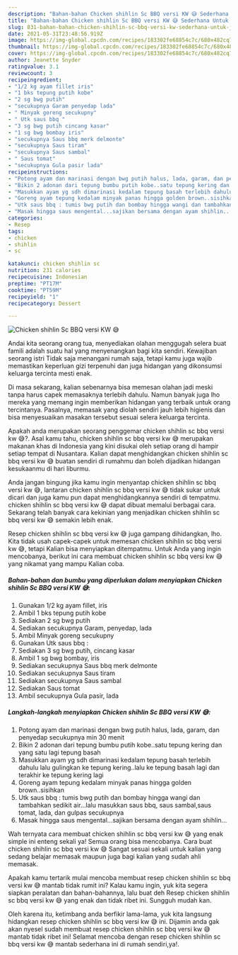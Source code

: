 ```yaml
---
description: "Bahan-bahan Chicken shihlin Sc BBQ versi KW 😅 Sederhana Untuk Jualan"
title: "Bahan-bahan Chicken shihlin Sc BBQ versi KW 😅 Sederhana Untuk Jualan"
slug: 831-bahan-bahan-chicken-shihlin-sc-bbq-versi-kw-sederhana-untuk-jualan
date: 2021-05-31T23:48:56.919Z
image: https://img-global.cpcdn.com/recipes/183302fe68854c7c/680x482cq70/chicken-shihlin-sc-bbq-versi-kw-😅-foto-resep-utama.jpg
thumbnail: https://img-global.cpcdn.com/recipes/183302fe68854c7c/680x482cq70/chicken-shihlin-sc-bbq-versi-kw-😅-foto-resep-utama.jpg
cover: https://img-global.cpcdn.com/recipes/183302fe68854c7c/680x482cq70/chicken-shihlin-sc-bbq-versi-kw-😅-foto-resep-utama.jpg
author: Jeanette Snyder
ratingvalue: 3.1
reviewcount: 3
recipeingredient:
- "1/2 kg ayam fillet iris"
- "1 bks tepung putih kobe"
- "2 sg bwg putih"
- "secukupnya Garam penyedap lada"
- " Minyak goreng secukupny"
- " Utk saus bbq "
- "3 sg bwg putih cincang kasar"
- "1 sg bwg bombay iris"
- "secukupnya Saus bbq merk delmonte"
- "secukupnya Saus tiram"
- "secukupnya Saus sambal"
- " Saus tomat"
- "secukupnya Gula pasir lada"
recipeinstructions:
- "Potong ayam dan marinasi dengan bwg putih halus, lada, garam, dan penyedap secukupnya min 30 menit"
- "Bikin 2 adonan dari tepung bumbu putih kobe..satu tepung kering dan yang satu lagi tepung basah"
- "Masukkan ayam yg sdh dimarinasi kedalam tepung basah terlebih dahulu lalu gulingkan ke tepung kering..lalu ke tepung basah lagi dan terakhir ke tepung kering lagi"
- "Goreng ayam tepung kedalam minyak panas hingga golden brown..sisihkan"
- "Utk saus bbq : tumis bwg putih dan bombay hingga wangi dan tambahkan sedikit air...lalu masukkan saus bbq, saus sambal,saus tomat, lada, dan gulpas secukupnya"
- "Masak hingga saus mengental...sajikan bersama dengan ayam shihlin..."
categories:
- Resep
tags:
- chicken
- shihlin
- sc

katakunci: chicken shihlin sc 
nutrition: 231 calories
recipecuisine: Indonesian
preptime: "PT17M"
cooktime: "PT59M"
recipeyield: "1"
recipecategory: Dessert

---
```



![Chicken shihlin Sc BBQ versi KW 😅](https://img-global.cpcdn.com/recipes/183302fe68854c7c/680x482cq70/chicken-shihlin-sc-bbq-versi-kw-😅-foto-resep-utama.jpg)

Andai kita seorang orang tua, menyediakan olahan menggugah selera buat famili adalah suatu hal yang menyenangkan bagi kita sendiri. Kewajiban seorang istri Tidak saja menangani rumah saja, tetapi kamu juga wajib memastikan keperluan gizi terpenuhi dan juga hidangan yang dikonsumsi keluarga tercinta mesti enak.

Di masa  sekarang, kalian sebenarnya bisa memesan olahan jadi meski tanpa harus capek memasaknya terlebih dahulu. Namun banyak juga lho mereka yang memang ingin memberikan hidangan yang terbaik untuk orang tercintanya. Pasalnya, memasak yang diolah sendiri jauh lebih higienis dan bisa menyesuaikan masakan tersebut sesuai selera keluarga tercinta. 



Apakah anda merupakan seorang penggemar chicken shihlin sc bbq versi kw 😅?. Asal kamu tahu, chicken shihlin sc bbq versi kw 😅 merupakan makanan khas di Indonesia yang kini disukai oleh setiap orang di hampir setiap tempat di Nusantara. Kalian dapat menghidangkan chicken shihlin sc bbq versi kw 😅 buatan sendiri di rumahmu dan boleh dijadikan hidangan kesukaanmu di hari liburmu.

Anda jangan bingung jika kamu ingin menyantap chicken shihlin sc bbq versi kw 😅, lantaran chicken shihlin sc bbq versi kw 😅 tidak sukar untuk dicari dan juga kamu pun dapat menghidangkannya sendiri di tempatmu. chicken shihlin sc bbq versi kw 😅 dapat dibuat memalui berbagai cara. Sekarang telah banyak cara kekinian yang menjadikan chicken shihlin sc bbq versi kw 😅 semakin lebih enak.

Resep chicken shihlin sc bbq versi kw 😅 juga gampang dihidangkan, lho. Kita tidak usah capek-capek untuk memesan chicken shihlin sc bbq versi kw 😅, tetapi Kalian bisa menyiapkan ditempatmu. Untuk Anda yang ingin mencobanya, berikut ini cara membuat chicken shihlin sc bbq versi kw 😅 yang nikamat yang mampu Kalian coba.

<!--inarticleads1-->

##### Bahan-bahan dan bumbu yang diperlukan dalam menyiapkan Chicken shihlin Sc BBQ versi KW 😅:

1. Gunakan 1/2 kg ayam fillet, iris
1. Ambil 1 bks tepung putih kobe
1. Sediakan 2 sg bwg putih
1. Sediakan secukupnya Garam, penyedap, lada
1. Ambil  Minyak goreng secukupny
1. Gunakan  Utk saus bbq :
1. Sediakan 3 sg bwg putih, cincang kasar
1. Ambil 1 sg bwg bombay, iris
1. Sediakan secukupnya Saus bbq merk delmonte
1. Sediakan secukupnya Saus tiram
1. Sediakan secukupnya Saus sambal
1. Sediakan  Saus tomat
1. Ambil secukupnya Gula pasir, lada




<!--inarticleads2-->

##### Langkah-langkah menyiapkan Chicken shihlin Sc BBQ versi KW 😅:

1. Potong ayam dan marinasi dengan bwg putih halus, lada, garam, dan penyedap secukupnya min 30 menit
1. Bikin 2 adonan dari tepung bumbu putih kobe..satu tepung kering dan yang satu lagi tepung basah
1. Masukkan ayam yg sdh dimarinasi kedalam tepung basah terlebih dahulu lalu gulingkan ke tepung kering..lalu ke tepung basah lagi dan terakhir ke tepung kering lagi
1. Goreng ayam tepung kedalam minyak panas hingga golden brown..sisihkan
1. Utk saus bbq : tumis bwg putih dan bombay hingga wangi dan tambahkan sedikit air...lalu masukkan saus bbq, saus sambal,saus tomat, lada, dan gulpas secukupnya
1. Masak hingga saus mengental...sajikan bersama dengan ayam shihlin...




Wah ternyata cara membuat chicken shihlin sc bbq versi kw 😅 yang enak simple ini enteng sekali ya! Semua orang bisa mencobanya. Cara buat chicken shihlin sc bbq versi kw 😅 Sangat sesuai sekali untuk kalian yang sedang belajar memasak maupun juga bagi kalian yang sudah ahli memasak.

Apakah kamu tertarik mulai mencoba membuat resep chicken shihlin sc bbq versi kw 😅 mantab tidak rumit ini? Kalau kamu ingin, yuk kita segera siapkan peralatan dan bahan-bahannya, lalu buat deh Resep chicken shihlin sc bbq versi kw 😅 yang enak dan tidak ribet ini. Sungguh mudah kan. 

Oleh karena itu, ketimbang anda berfikir lama-lama, yuk kita langsung hidangkan resep chicken shihlin sc bbq versi kw 😅 ini. Dijamin anda gak akan nyesel sudah membuat resep chicken shihlin sc bbq versi kw 😅 mantab tidak ribet ini! Selamat mencoba dengan resep chicken shihlin sc bbq versi kw 😅 mantab sederhana ini di rumah sendiri,ya!.

